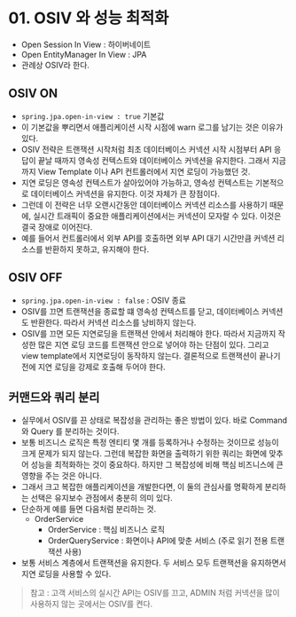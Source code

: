# 01. OSIV 와 성능 최적화
- Open Session In View : 하이버네이트
- Open EntityManager In View : JPA
- 관례상 OSIV라 한다.

## OSIV ON
- `spring.jpa.open-in-view : true` 기본값
- 이 기본값을 뿌리면서 애플리케이션 시작 시점에 warn 로그를 남기는 것은 이유가 있다.
- OSIV 전략은 트랜잭션 시작처럼 최초 데이터베이스 커넥션 시작 시점부터 API 응답이 끝날 때까지 영속성 컨텍스트와 데이터베이스 커넥션을 유지한다. 그래서
지금까지 View Template 이나 API 컨트롤러에서 지연 로딩이 가능했던 것.
- 지연 로딩은 영속성 컨텍스트가 살아있어야 가능하고, 영속성 컨텍스트는 기본적으로 데이터베이스 커넥션을 유지한다. 이것 자체가 큰 장점이다.
- 그런데 이 전략은 너무 오랜시간동안 데이터베이스 커넥션 리소스를 사용하기 때문에, 실시간 트래픽이 중요한 애플리케이션에서는 커넥션이 모자랄 수 있다.
이것은 결국 장애로 이어진다.
- 예를 들어서 컨트롤러에서 외부 API를 호출하면 외부 API 대기 시간만큼 커넥션 리소스를 반환하지 못하고, 유지해야 한다.

## OSIV OFF
- `spring.jpa.open-in-view : false` : OSIV 종료
- OSIV를 끄면 트랜잭션을 종료할 떄 영속성 컨텍스트를 닫고, 데이터베이스 커넥션도 반환한다. 따라서 커넥션 리소스를 낭비하지 않는다.
- OSIV를 끄면 모든 지연로딩을 트랜잭션 안에서 처리해야 한다. 따라서 지금까지 작성한 많은 지연 로딩 코드를 트랜잭션 안으로 넣어야 하는 단점이 있다. 그리고
view template에서 지연로딩이 동작하지 않는다. 결론적으로 트랜잭션이 끝나기 전에 지연 로딩을 강제로 호출해 두어야 한다.

## 커맨드와 쿼리 분리
- 실무에서 OSIV를 끈 상태로 복잡성을 관리하는 좋은 방법이 있다. 바로 Command 와 Query 를 분리하는 것이다.
- 보통 비즈니스 로직은 특정 엔티티 몇 개를 등록하거나 수정하는 것이므로 성능이 크게 문제가 되지 않는다. 그런데 복잡한 화면을 출력하기 위한 쿼리는 화면에
맞추어 성능을 최적화하는 것이 중요하다. 하지만 그 복잡성에 비해 핵심 비즈니스에 큰 영향을 주는 것은 아니다.
- 그래서 크고 복잡한 애플리케이션을 개발한다면, 이 둘의 관심사를 명확하게 분리하는 선택은 유지보수 관점에서 충분히 의미 있다.
- 단순하게 예를 들면 다음처럼 분리하는 것.
  - OrderService
    - OrderService : 핵심 비즈니스 로직
    - OrderQueryService : 화면이나 API에 맞춘 서비스 (주로 읽기 전용 트랜잭션 사용)
- 보통 서비스 계층에서 트랜잭션을 유지한다. 두 서비스 모두 트랜잭션을 유지하면서 지연 로딩을 사용할 수 있다.

> 참고 : 고객 서비스의 실시간 API는 OSIV를 끄고, ADMIN 처럼 커넥션을 많이 사용하지 않는 곳에서는 OSIV를 켠다.

